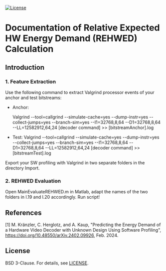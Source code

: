 [![License](https://img.shields.io/badge/license-BSD%203--Clause-green)](https://opensource.org/licenses/BSD-3-Clause)
   



# Documentation of Relative Expected HW Energy Demand (REHWED) Calculation

## Introduction

### 1. Feature Extraction
Use the following command to extract Valgrind processor events of your anchor and test bitstreams:

- Anchor:

    Valgrind --tool=callgrind --simulate-cache=yes --dump-instr=yes --collect-jumps=yes --branch-sim=yes --I1=32768,8,64 --D1=32768,8,64 --LL=12582912,64,24   [decoder command] >> [bitstreamAnchor].log


- Test:
    Valgrind --tool=callgrind --simulate-cache=yes --dump-instr=yes --collect-jumps=yes --branch-sim=yes --I1=32768,8,64 --D1=32768,8,64 --LL=12582912,64,24   [decoder command] >> [bitstreamTest].log


Export your SW profiling with Valgrind in two separate folders in the directory Import.


### 2. REHWED Evaluation
Open MainEvaluateREHWED.m in Matlab, adapt the names of the two folders in l.19 and l.20 accordingly. Run script!

## References
[1] M. Kränzler, C. Herglotz, and A. Kaup, "Predicting the Energy Demand of a Hardware Video Decoder with Unknown Design Using Software Profiling", https://doi.org/10.48550/arXiv.2402.09926, Feb. 2024. <br/>


## License

BSD 3-Clause. For details, see [LICENSE](https://github.com/FAU-LMS/HWComplexityScore/blob/main/LICENSE).